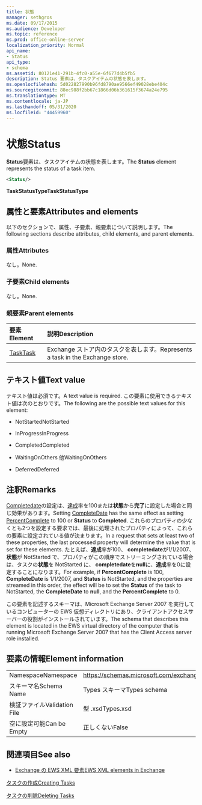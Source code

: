 ```yaml
---
title: 状態
manager: sethgros
ms.date: 09/17/2015
ms.audience: Developer
ms.topic: reference
ms.prod: office-online-server
localization_priority: Normal
api_name:
- Status
api_type:
- schema
ms.assetid: 80121e41-291b-4fc0-a55e-6f677d4b5fb5
description: Status 要素は、タスクアイテムの状態を表します。
ms.openlocfilehash: 5d022827990b96fd8790ae9566ef49028ebe404c
ms.sourcegitcommit: 88ec988f2bb67c1866d06b361615f3674a24e795
ms.translationtype: MT
ms.contentlocale: ja-JP
ms.lasthandoff: 05/31/2020
ms.locfileid: "44459960"
---
```

# <a name="status"></a><span data-ttu-id="41b6c-103">状態</span><span class="sxs-lookup"><span data-stu-id="41b6c-103">Status</span></span>

<span data-ttu-id="41b6c-104">**Status**要素は、タスクアイテムの状態を表します。</span><span class="sxs-lookup"><span data-stu-id="41b6c-104">The **Status** element represents the status of a task item.</span></span> 
  
```xml
<Status/>
```

 <span data-ttu-id="41b6c-105">**TaskStatusType**</span><span class="sxs-lookup"><span data-stu-id="41b6c-105">**TaskStatusType**</span></span>
## <a name="attributes-and-elements"></a><span data-ttu-id="41b6c-106">属性と要素</span><span class="sxs-lookup"><span data-stu-id="41b6c-106">Attributes and elements</span></span>

<span data-ttu-id="41b6c-107">以下のセクションで、属性、子要素、親要素について説明します。</span><span class="sxs-lookup"><span data-stu-id="41b6c-107">The following sections describe attributes, child elements, and parent elements.</span></span>
  
### <a name="attributes"></a><span data-ttu-id="41b6c-108">属性</span><span class="sxs-lookup"><span data-stu-id="41b6c-108">Attributes</span></span>

<span data-ttu-id="41b6c-109">なし。</span><span class="sxs-lookup"><span data-stu-id="41b6c-109">None.</span></span>
  
### <a name="child-elements"></a><span data-ttu-id="41b6c-110">子要素</span><span class="sxs-lookup"><span data-stu-id="41b6c-110">Child elements</span></span>

<span data-ttu-id="41b6c-111">なし。</span><span class="sxs-lookup"><span data-stu-id="41b6c-111">None.</span></span>
  
### <a name="parent-elements"></a><span data-ttu-id="41b6c-112">親要素</span><span class="sxs-lookup"><span data-stu-id="41b6c-112">Parent elements</span></span>

|<span data-ttu-id="41b6c-113">**要素**</span><span class="sxs-lookup"><span data-stu-id="41b6c-113">**Element**</span></span>|<span data-ttu-id="41b6c-114">**説明**</span><span class="sxs-lookup"><span data-stu-id="41b6c-114">**Description**</span></span>|
|:-----|:-----|
|[<span data-ttu-id="41b6c-115">Task</span><span class="sxs-lookup"><span data-stu-id="41b6c-115">Task</span></span>](task.md) <br/> |<span data-ttu-id="41b6c-116">Exchange ストア内のタスクを表します。</span><span class="sxs-lookup"><span data-stu-id="41b6c-116">Represents a task in the Exchange store.</span></span>  <br/> |
   
## <a name="text-value"></a><span data-ttu-id="41b6c-117">テキスト値</span><span class="sxs-lookup"><span data-stu-id="41b6c-117">Text value</span></span>

<span data-ttu-id="41b6c-118">テキスト値は必須です。</span><span class="sxs-lookup"><span data-stu-id="41b6c-118">A text value is required.</span></span> <span data-ttu-id="41b6c-119">この要素に使用できるテキスト値は次のとおりです。</span><span class="sxs-lookup"><span data-stu-id="41b6c-119">The following are the possible text values for this element:</span></span>
  
- <span data-ttu-id="41b6c-120">NotStarted</span><span class="sxs-lookup"><span data-stu-id="41b6c-120">NotStarted</span></span>
    
- <span data-ttu-id="41b6c-121">InProgress</span><span class="sxs-lookup"><span data-stu-id="41b6c-121">InProgress</span></span>
    
- <span data-ttu-id="41b6c-122">Completed</span><span class="sxs-lookup"><span data-stu-id="41b6c-122">Completed</span></span>
    
- <span data-ttu-id="41b6c-123">WaitingOnOthers 他</span><span class="sxs-lookup"><span data-stu-id="41b6c-123">WaitingOnOthers</span></span>
    
- <span data-ttu-id="41b6c-124">Deferred</span><span class="sxs-lookup"><span data-stu-id="41b6c-124">Deferred</span></span>
    
## <a name="remarks"></a><span data-ttu-id="41b6c-125">注釈</span><span class="sxs-lookup"><span data-stu-id="41b6c-125">Remarks</span></span>

<span data-ttu-id="41b6c-126">[Completedate](completedate.md)の設定は、[達成](percentcomplete.md)率を100または**状態**から**完了**に設定した場合と同じ効果があります。</span><span class="sxs-lookup"><span data-stu-id="41b6c-126">Setting [CompleteDate](completedate.md) has the same effect as setting [PercentComplete](percentcomplete.md) to 100 or **Status** to **Completed**.</span></span> <span data-ttu-id="41b6c-127">これらのプロパティの少なくとも2つを設定する要求では、最後に処理されたプロパティによって、これらの要素に設定されている値が決まります。</span><span class="sxs-lookup"><span data-stu-id="41b6c-127">In a request that sets at least two of these properties, the last processed property will determine the value that is set for these elements.</span></span> <span data-ttu-id="41b6c-128">たとえば、**達成**率が100、 **completedate**が1/1/2007、**状態**が NotStarted で、プロパティがこの順序でストリーミングされている場合は、タスクの**状態**を NotStarted に、 **completedate**を**null**に、**達成**率を0に設定することになります。</span><span class="sxs-lookup"><span data-stu-id="41b6c-128">For example, if **PercentComplete** is 100, **CompleteDate** is 1/1/2007, and **Status** is NotStarted, and the properties are streamed in this order, the effect will be to set the **Status** of the task to NotStarted, the **CompleteDate** to **null**, and the **PercentComplete** to 0.</span></span> 
  
<span data-ttu-id="41b6c-129">この要素を記述するスキーマは、Microsoft Exchange Server 2007 を実行しているコンピューターの EWS 仮想ディレクトリにあり、クライアントアクセスサーバーの役割がインストールされています。</span><span class="sxs-lookup"><span data-stu-id="41b6c-129">The schema that describes this element is located in the EWS virtual directory of the computer that is running Microsoft Exchange Server 2007 that has the Client Access server role installed.</span></span>
  
## <a name="element-information"></a><span data-ttu-id="41b6c-130">要素の情報</span><span class="sxs-lookup"><span data-stu-id="41b6c-130">Element information</span></span>

|||
|:-----|:-----|
|<span data-ttu-id="41b6c-131">Namespace</span><span class="sxs-lookup"><span data-stu-id="41b6c-131">Namespace</span></span>  <br/> |https://schemas.microsoft.com/exchange/services/2006/types  <br/> |
|<span data-ttu-id="41b6c-132">スキーマ名</span><span class="sxs-lookup"><span data-stu-id="41b6c-132">Schema Name</span></span>  <br/> |<span data-ttu-id="41b6c-133">Types スキーマ</span><span class="sxs-lookup"><span data-stu-id="41b6c-133">Types schema</span></span>  <br/> |
|<span data-ttu-id="41b6c-134">検証ファイル</span><span class="sxs-lookup"><span data-stu-id="41b6c-134">Validation File</span></span>  <br/> |<span data-ttu-id="41b6c-135">型 .xsd</span><span class="sxs-lookup"><span data-stu-id="41b6c-135">Types.xsd</span></span>  <br/> |
|<span data-ttu-id="41b6c-136">空に設定可能</span><span class="sxs-lookup"><span data-stu-id="41b6c-136">Can be Empty</span></span>  <br/> |<span data-ttu-id="41b6c-137">正しくない</span><span class="sxs-lookup"><span data-stu-id="41b6c-137">False</span></span>  <br/> |
   
## <a name="see-also"></a><span data-ttu-id="41b6c-138">関連項目</span><span class="sxs-lookup"><span data-stu-id="41b6c-138">See also</span></span>



- [<span data-ttu-id="41b6c-139">Exchange の EWS XML 要素</span><span class="sxs-lookup"><span data-stu-id="41b6c-139">EWS XML elements in Exchange</span></span>](ews-xml-elements-in-exchange.md)


[<span data-ttu-id="41b6c-140">タスクの作成</span><span class="sxs-lookup"><span data-stu-id="41b6c-140">Creating Tasks</span></span>](https://msdn.microsoft.com/library/0ef97334-e8a0-4f67-a23a-dd9e2bbad49f%28Office.15%29.aspx)
  
[<span data-ttu-id="41b6c-141">タスクの削除</span><span class="sxs-lookup"><span data-stu-id="41b6c-141">Deleting Tasks</span></span>](https://msdn.microsoft.com/library/a3d7e25f-8a35-4901-b1d9-d31f418ab340%28Office.15%29.aspx)

